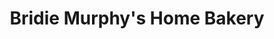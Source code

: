 ---
title: "Bridie Murphy's Home Bakery"
url: /galway/bridie-murphys-home-bakery-mainguard-street/
shop: bakery
---